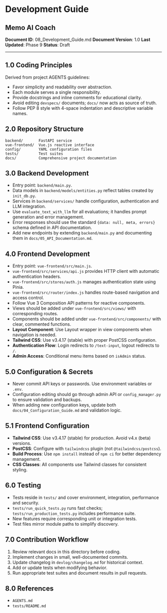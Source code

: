 # Development Guide
## Memo AI Coach

**Document ID**: 08_Development_Guide.md
**Document Version**: 1.0
**Last Updated**: Phase 9
**Status**: Draft

---

## 1.0 Coding Principles
Derived from project AGENTS guidelines:
- Favor simplicity and readability over abstraction.
- Each module serves a single responsibility.
- Provide docstrings and inline comments for educational clarity.
- Avoid editing `devspecs/` documents; `docs/` now acts as source of truth.
- Follow PEP 8 style with 4-space indentation and descriptive variable names.

## 2.0 Repository Structure
```
backend/       FastAPI service
vue-frontend/  Vue.js reactive interface
config/        YAML configuration files
tests/         Test suites
docs/          Comprehensive project documentation
```

## 3.0 Backend Development
- Entry point: `backend/main.py`.
- Data models in `backend/models/entities.py` reflect tables created by `init_db.py`.
- Services in `backend/services/` handle configuration, authentication and LLM integration.
- Use `evaluate_text_with_llm` for all evaluations; it handles prompt generation and error management.
- Error responses should use the standard `{data: null, meta, errors}` schema defined in API documentation.
- Add new endpoints by extending `backend/main.py` and documenting them in `docs/05_API_Documentation.md`.

## 4.0 Frontend Development
- Entry point: `vue-frontend/src/main.js`.
- `vue-frontend/src/services/api.js` provides HTTP client with automatic authentication headers.
- `vue-frontend/src/stores/auth.js` manages authentication state using Pinia.
- `vue-frontend/src/router/index.js` handles route-based navigation and access control.
- Follow Vue 3 Composition API patterns for reactive components.
- Views should be added under `vue-frontend/src/views/` with corresponding routes.
- Components should be added under `vue-frontend/src/components/` with clear, commented functions.
- **Layout Component**: Use Layout wrapper in view components when navigation is needed.
- **Tailwind CSS**: Use v3.4.17 (stable) with proper PostCSS configuration.
- **Authentication Flow**: Login redirects to `/text-input`, logout redirects to `/`.
- **Admin Access**: Conditional menu items based on `isAdmin` status.

## 5.0 Configuration & Secrets
- Never commit API keys or passwords. Use environment variables or `.env`.
- Configuration editing should go through admin API or `config_manager.py` to ensure validation and backups.
- When adding new configuration keys, update both `docs/04_Configuration_Guide.md` and validation logic.

## 5.1 Frontend Configuration
- **Tailwind CSS**: Use v3.4.17 (stable) for production. Avoid v4.x (beta) versions.
- **PostCSS**: Configure with `tailwindcss` plugin (not `@tailwindcss/postcss`).
- **Build Process**: Use `npm install` instead of `npm ci` for better dependency management.
- **CSS Classes**: All components use Tailwind classes for consistent styling.

## 6.0 Testing
- Tests reside in `tests/` and cover environment, integration, performance and security.
- `tests/run_quick_tests.py` runs fast checks; `tests/run_production_tests.py` includes performance suite.
- New features require corresponding unit or integration tests.
- Test files mirror module paths to simplify discovery.

## 7.0 Contribution Workflow
1. Review relevant docs in this directory before coding.
2. Implement changes in small, well-documented commits.
3. Update changelog in `devlog/changelog.md` for historical context.
4. Add or update tests when modifying behavior.
5. Run appropriate test suites and document results in pull requests.

## 8.0 References
- `AGENTS.md`
- `tests/README.md`
